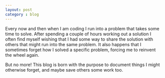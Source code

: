 ```yaml
---
layout: post
category : blog
---
```

Every now and then when I am coding I run into a problem that takes some time to solve. After spending a couple of hours working out a solution I often find myself wishing that I had some way to share the solution with others that might run into the same problem. It also happens that I sometimes forget how I solved a specific problem, forcing me to reinvent the wheel again.

But no more! This blog is born with the purpose to document things I might otherwise forget, and maybe save others some work too.
